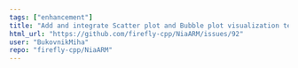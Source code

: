 ```yaml
---
tags: ["enhancement"]
title: "Add and integrate Scatter plot and Bubble plot visualization techniques"
html_url: "https://github.com/firefly-cpp/NiaARM/issues/92"
user: "BukovnikMiha"
repo: "firefly-cpp/NiaARM"
---
```



